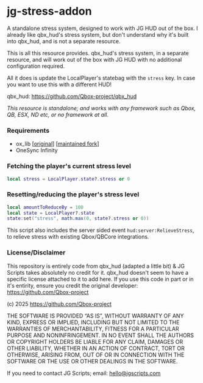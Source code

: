 # jg-stress-addon

A standalone stress system, designed to work with JG HUD out of the box. I already like qbx_hud's stress system, but don't understand why it's built into qbx_hud, and is not a separate resource.

This is all this resource provides. qbx_hud's stress system, in a separate resource, and will work out of the box with JG HUD with no additional configuration required.

All it does is update the LocalPlayer's statebag with the `stress` key. In case you want to use this with a different HUD!

qbx_hud: https://github.com/Qbox-project/qbx_hud

_This resource is standalone; and works with any framework such as Qbox, QB, ESX, ND etc, or no framework at all._

### Requirements

- ox_lib [[original](https://github.com/overextended/ox_lib)] [[maintained fork](https://github.com/CommunityOx/ox_lib)]
- OneSync Infinity

### Fetching the player's current stress level

```lua
local stress = LocalPlayer.state?.stress or 0
```

### Resetting/reducing the player's stress level

```lua
local amountToReduceBy = 100
local state = LocalPlayer?.state
state:set("stress", math.max(0, state?.stress or 0))
```

This script also includes the server sided event `hud:server:RelieveStress`, to relieve stress with existing Qbox/QBCore integrations.

### License/Disclaimer

This repository is entirely code from qbx_hud (adapted a little bit) & JG Scripts takes absolutely no credit for it. qbx_hud doesn't seem to have a specific license attached to it to add here. If you use this code in part or in it's entirity, ensure you credit the original developer: https://github.com/Qbox-project

(c) 2025 https://github.com/Qbox-project

THE SOFTWARE IS PROVIDED “AS IS”, WITHOUT WARRANTY OF ANY KIND, EXPRESS OR IMPLIED, INCLUDING BUT NOT LIMITED TO THE WARRANTIES OF MERCHANTABILITY, FITNESS FOR A PARTICULAR PURPOSE AND NONINFRINGEMENT. IN NO EVENT SHALL THE AUTHORS OR COPYRIGHT HOLDERS BE LIABLE FOR ANY CLAIM, DAMAGES OR OTHER LIABILITY, WHETHER IN AN ACTION OF CONTRACT, TORT OR OTHERWISE, ARISING FROM, OUT OF OR IN CONNECTION WITH THE SOFTWARE OR THE USE OR OTHER DEALINGS IN THE SOFTWARE.

If you need to contact JG Scripts; email: hello@jgscripts.com

```

```
